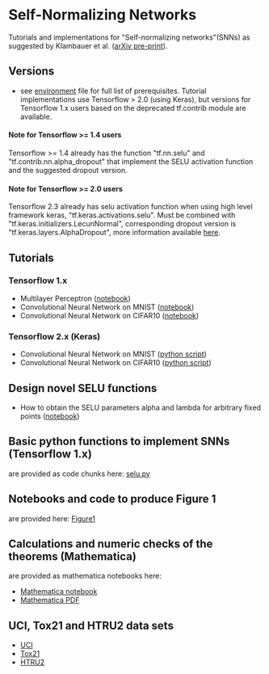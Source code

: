 # Self-Normalizing Networks
Tutorials and implementations for "Self-normalizing networks"(SNNs) as suggested by Klambauer et al. ([arXiv pre-print](https://arxiv.org/pdf/1706.02515.pdf)). 

## Versions
- see [environment](environment.yml) file for full list of prerequisites. Tutorial implementations use Tensorflow > 2.0 (using Keras), but versions for Tensorflow 1.x 
  users based on the deprecated tf.contrib module are available.

#### Note for Tensorflow >= 1.4 users
Tensorflow >= 1.4 already has the function "tf.nn.selu" and "tf.contrib.nn.alpha_dropout" that implement the SELU activation function and the suggested dropout version. 
#### Note for Tensorflow >= 2.0 users
Tensorflow 2.3 already has selu activation function when using high level framework keras, "tf.keras.activations.selu". 
Must be combined with "tf.keras.initializers.LecunNormal", corresponding dropout version is "tf.keras.layers.AlphaDropout", 
more information available [here](https://www.tensorflow.org/api_docs/python/tf/keras/activations/selu).

## Tutorials

### Tensorflow 1.x 
- Multilayer Perceptron ([notebook](https://github.com/bioinf-jku/SNNs/blob/master/TF_1_x/SelfNormalizingNetworks_MLP_MNIST.ipynb))
- Convolutional Neural Network on MNIST ([notebook](https://github.com/bioinf-jku/SNNs/blob/master/TF_1_x/SelfNormalizingNetworks_CNN_MNIST.ipynb))
- Convolutional Neural Network on CIFAR10 ([notebook](https://github.com/bioinf-jku/SNNs/blob/master/TF_1_x/SelfNormalizingNetworks_CNN_CIFAR10.ipynb))

### Tensorflow 2.x (Keras)
- Convolutional Neural Network on MNIST ([python script](https://github.com/bioinf-jku/SNNs/blob/master/TF_2_x/MNIST-Conv-SELU.py))
- Convolutional Neural Network on CIFAR10 ([python script](https://github.com/bioinf-jku/SNNs/blob/master/TF_2_x/CIFAR10-Conv-SELU.py))

## Design novel SELU functions
- How to obtain the SELU parameters alpha and lambda for arbitrary fixed points ([notebook](https://github.com/bioinf-jku/SNNs/blob/master/getSELUparameters.ipynb))

## Basic python functions to implement SNNs (Tensorflow 1.x)
are provided as code chunks here: [selu.py](https://github.com/bioinf-jku/SNNs/blob/master/TF_1_x/selu.py)

## Notebooks and code to produce Figure 1
are provided here: [Figure1](https://github.com/bioinf-jku/SNNs/blob/master/figure1/)

## Calculations and numeric checks of the theorems (Mathematica)
are provided as mathematica notebooks here:

- [Mathematica notebook](https://github.com/bioinf-jku/SNNs/blob/master/Calculations/SELU_calculations.nb)
- [Mathematica PDF](https://github.com/bioinf-jku/SNNs/blob/master/Calculations/SELU_calculations.pdf)

## UCI, Tox21 and HTRU2 data sets

- [UCI](http://persoal.citius.usc.es/manuel.fernandez.delgado/papers/jmlr/data.tar.gz)
- [Tox21](http://bioinf.jku.at/research/DeepTox/tox21.zip)
- [HTRU2](https://archive.ics.uci.edu/ml/machine-learning-databases/00372/HTRU2.zip)
